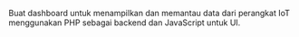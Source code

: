 Buat dashboard untuk menampilkan dan memantau data dari perangkat IoT menggunakan PHP sebagai backend dan JavaScript untuk UI. 
